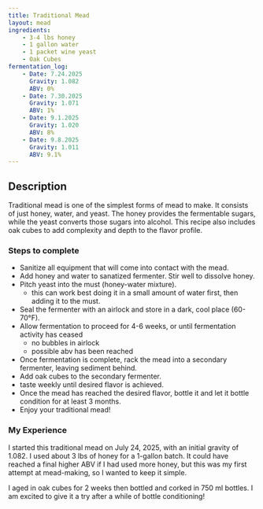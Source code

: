 ```yaml
---
title: Traditional Mead
layout: mead
ingredients:
    - 3-4 lbs honey
    - 1 gallon water
    - 1 packet wine yeast
    - Oak Cubes
fermentation_log:
    - Date: 7.24.2025
      Gravity: 1.082
      ABV: 0%
    - Date: 7.30.2025
      Gravity: 1.071
      ABV: 1%
    - Date: 9.1.2025
      Gravity: 1.020
      ABV: 8%
    - Date: 9.8.2025
      Gravity: 1.011
      ABV: 9.1%
---
```


## Description
Traditional mead is one of the simplest forms of mead to make. It consists of just honey, water, and yeast. The honey provides the fermentable sugars, while the yeast converts those sugars into alcohol. This recipe also includes oak cubes to add complexity and depth to the flavor profile.

### Steps to complete
- Sanitize all equipment that will come into contact with the mead.
- Add honey and water to sanatized fermenter. Stir well to dissolve honey.
- Pitch yeast into the must (honey-water mixture).
  - this can work best doing it in a small amount of water first, then adding it to the must.
- Seal the fermenter with an airlock and store in a dark, cool place (60-70°F).
- Allow fermentation to proceed for 4-6 weeks, or until fermentation activity has ceased 
  - no bubbles in airlock
  - possible abv has been reached
- Once fermentation is complete, rack the mead into a secondary fermenter, leaving sediment behind.
- Add oak cubes to the secondary fermenter.
- taste weekly until desired flavor is achieved.
- Once the mead has reached the desired flavor, bottle it and let it bottle condition for at least 3 months.
- Enjoy your traditional mead!

### My Experience
I started this traditional mead on July 24, 2025, with an initial gravity of 1.082. I used about 3 lbs of honey for a 1-gallon batch. It could have reached a final higher ABV if I had used more honey, but this was my first attempt at mead-making, so I wanted to keep it simple.

I aged in oak cubes for 2 weeks then bottled and corked in 750 ml bottles. I am excited to give it a try after a while of bottle conditioning!
